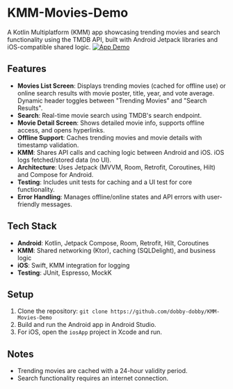 # KMM-Movies-Demo

A Kotlin Multiplatform (KMM) app showcasing trending movies and search functionality using the TMDB API, built with Android Jetpack libraries and iOS-compatible shared logic.
[ ![App Demo]([demo.gif](https://github.com/dobby-dobby/KMM-Movies-Demo/blob/master/gif_demo_app.gif))](https://github.com/dobby-dobby/KMM-Movies-Demo/blob/master/gif_demo_app.gif)
## Features
- **Movies List Screen**: Displays trending movies (cached for offline use) or online search results with movie poster, title, year, and vote average. Dynamic header toggles between "Trending Movies" and "Search Results".
- **Search**: Real-time movie search using TMDB's search endpoint.
- **Movie Detail Screen**: Shows detailed movie info, supports offline access, and opens hyperlinks.
- **Offline Support**: Caches trending movies and movie details with timestamp validation.
- **KMM**: Shares API calls and caching logic between Android and iOS. iOS logs fetched/stored data (no UI).
- **Architecture**: Uses Jetpack (MVVM, Room, Retrofit, Coroutines, Hilt) and Compose for Android.
- **Testing**: Includes unit tests for caching and a UI test for core functionality.
- **Error Handling**: Manages offline/online states and API errors with user-friendly messages.

## Tech Stack
- **Android**: Kotlin, Jetpack Compose, Room, Retrofit, Hilt, Coroutines
- **KMM**: Shared networking (Ktor), caching (SQLDelight), and business logic
- **iOS**: Swift, KMM integration for logging
- **Testing**: JUnit, Espresso, MockK

## Setup
1. Clone the repository: `git clone https://github.com/dobby-dobby/KMM-Movies-Demo`
2. Build and run the Android app in Android Studio.
3. For iOS, open the `iosApp` project in Xcode and run.

## Notes
- Trending movies are cached with a 24-hour validity period.
- Search functionality requires an internet connection.
